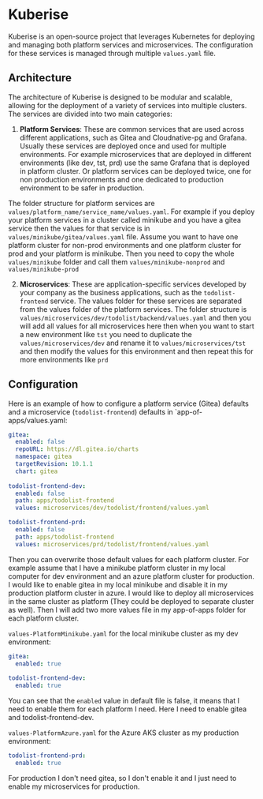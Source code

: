 # Kuberise

Kuberise is an open-source project that leverages Kubernetes for deploying and managing both platform services and microservices. The configuration for these services is managed through multiple `values.yaml` file.

## Architecture

The architecture of Kuberise is designed to be modular and scalable, allowing for the deployment of a variety of services into multiple clusters. The services are divided into two main categories:

1. **Platform Services**: These are common services that are used across different applications, such as Gitea and Cloudnative-pg and Grafana. Usually these services are deployed once and used for multiple environments. For example microservices that are deployed in different environments (like dev, tst, prd) use the same Grafana that is deployed in platform cluster. Or platform services can be deployed twice, one for non production environments and one dedicated to production environment to be safer in production.

The folder structure for platform services are `values/platform_name/service_name/values.yaml`. For example if you deploy your platform services in a cluster called minikube and you have a gitea service then the values for that service is in `values/minikube/gitea/values.yaml` file. Assume you want to have one platform cluster for non-prod environments and one platform cluster for prod and your platform is minikube. Then you need to copy the whole `values/minikube` folder and call them `values/minikube-nonprod` and `values/minikube-prod`

2. **Microservices**: These are application-specific services developed by your company as the business applications, such as the `todolist-frontend` service. The values folder for these services are separated from the values folder of the platform services. The folder structure is `values/microservices/dev/todolist/backend/values.yaml` and then you will add all values for all microservices here then when you want to start a new environment like `tst` you need to duplicate the `values/microservices/dev` and rename it to `values/microservices/tst` and then modify the values for this environment and then repeat this for more environments like `prd`

## Configuration


Here is an example of how to configure a platform service (Gitea) defaults and a microservice (`todolist-frontend`) defaults in `app-of-apps/values.yaml:

```yaml
gitea:
  enabled: false
  repoURL: https://dl.gitea.io/charts
  namespace: gitea
  targetRevision: 10.1.1
  chart: gitea
  
todolist-frontend-dev:
  enabled: false
  path: apps/todolist-frontend
  values: microservices/dev/todolist/frontend/values.yaml

todolist-frontend-prd:
  enabled: false
  path: apps/todolist-frontend
  values: microservices/prd/todolist/frontend/values.yaml
```

Then you can overwrite those default values for each platform cluster. For example assume that I have a minikube platform cluster in my local computer for dev environment and an azure platform cluster for production. I would like to enable gitea in my local minikube and disable it in my production platform cluster in azure. I would like to deploy all microservices in the same cluster as platform (They could be deployed to separate cluster as well). Then I will add two more values file in my app-of-apps folder for each platform cluster. 

 `values-PlatformMinikube.yaml` for the local minikube cluster as my dev environment: 

```yaml
gitea:
  enabled: true
  
todolist-frontend-dev:
  enabled: true
```

You can see that the `enabled` value in default file is false, it means that I need to enable them for each platform I need. Here I need to enable gitea and todolist-frontend-dev. 

 `values-PlatformAzure.yaml` for the Azure AKS cluster as my production environment: 

```yaml
todolist-frontend-prd:
  enabled: true
```

For production I don't need gitea, so I don't enable it and I just need to enable my microservices for production. 